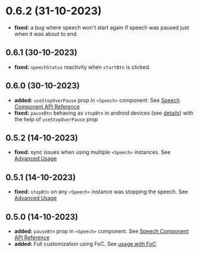 # 0.6.2 (31-10-2023)
- **fixed:** a bug where speech won't start again if speech was paused just when it was about to end.
## 0.6.1 (30-10-2023)
- **fixed:** `speechStatus` reactivity when `startBtn` is clicked.
## 0.6.0 (30-10-2023)
- **added:** `useStopOverPause` prop in `<Speech>` component. See [Speech Component API Reference](https://www.npmjs.com/package/react-text-to-speech#speech-component-api-reference)
- **fixed:** `pauseBtn` behaving as `stopBtn` in android devices (see [details](https://developer.mozilla.org/en-US/docs/Web/API/SpeechSynthesis/pause)) with the help of `useStopOverPause` prop
## 0.5.2 (14-10-2023)
- **fixed:** sync issues when using multiple `<Speech>` instances. See [Advanced Usage](https://www.npmjs.com/package/react-text-to-speech#advanced-usage)
## 0.5.1 (14-10-2023)
- **fixed:** `stopBtn` on any `<Speech>` instance was stopping the speech. See [Advanced Usage](https://www.npmjs.com/package/react-text-to-speech#advanced-usage)
## 0.5.0 (14-10-2023)
- **added:** `pauseBtn` prop in `<Speech>` component. See [Speech Component API Reference](https://www.npmjs.com/package/react-text-to-speech#speech-component-api-reference)
- **added:** Full customization using FoC. See [usage with FoC](https://www.npmjs.com/package/react-text-to-speech#full-customization)